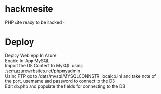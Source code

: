 # hackmesite
PHP site ready to be hacked - 

# Deploy
Deploy Web App In Azure <br/>
Enable In-App MySQL<br/>
Import the DB Content to MySQL using <sitename>.scm.azurewebsites.net/phpmyadmin<br/>
Using FTP go to /data/mysql/MYSQLCONNSTR_localdb.ini and take note of the port, username and password to connect to the DB<br/>
Edit db.php and populate the fields for connecting to the DB<br/>
